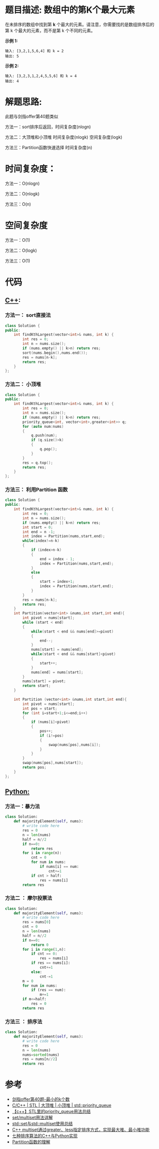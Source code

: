 # 题目描述:  数组中的第K个最大元素

在未排序的数组中找到第 **k** 个最大的元素。请注意，你需要找的是数组排序后的第 k 个最大的元素，而不是第 k 个不同的元素。

**示例 1:**
```
输入: [3,2,1,5,6,4] 和 k = 2
输出: 5
```

**示例 2:**
```
输入: [3,2,3,1,2,4,5,5,6] 和 k = 4
输出: 4
```

  
# 解题思路:
此题与剑指offer第40题类似

方法一：sort排序后返回，时间复杂度(nlogn)

方法二：大顶堆和小顶堆 时间复杂度(nlogk) 空间复杂度(logk)

方法三：Partition函数快速选择  时间复杂度(n)

 
# 时间复杂度：
  方法一：O(nlogn) 
  
  方法二：O(nlogk)
  
  方法三：O(n)

# 空间复杂度
方法一：O(1)

方法二：O(logk)

方法三：O(1)
# 代码

## [C++](./Kth-Largest-Element-In-An-Array.cpp):

###  方法一： sort直接法
```c++
class Solution {
public:
    int findKthLargest(vector<int>& nums, int k) {
        int res = 0;
        int n = nums.size();
        if (nums.empty() || k>n) return res;
        sort(nums.begin(),nums.end());
        res = nums[n-k];
        return res;        
    }
};
```

###  方法二： 小顶堆
```c++
class Solution {
public:
    int findKthLargest(vector<int>& nums, int k) {
        int res = 0;
        int n = nums.size();
        if (nums.empty() || k>n) return res;
        priority_queue<int, vector<int>,greater<int>> q;
        for (auto num:nums)
        {
            q.push(num);
            if (q.size()>k)
            {
                q.pop();
            }
        }
        res = q.top();
        return res;        
    }
};
```

###  方法三： 利用Partition 函数
```c++
class Solution {
public:
    int findKthLargest(vector<int>& nums, int k) {
        int res = 0;
        int n = nums.size();
        if (nums.empty() || k>n) return res;
        int start = 0;
        int end = n -1;
        int index = Partition(nums,start,end);
        while(index!=n-k)
        {
            if (index>n-k)
            {
                end = index - 1;
                index = Partition(nums,start,end);
            }
            else
            {
                start = index+1;
                index = Partition(nums,start,end);
            }
        }
        res = nums[n-k];
        return res;        
    }
    int Partition(vector<int> &nums,int start,int end){
        int pivot = nums[start];
        while (start < end)
        {
            while(start < end && nums[end]>=pivot)
            {
                end--;
            }
            nums[start] = nums[end];
            while(start < end && nums[start]<pivot)
            {
                start++;
            }
            nums[end] = nums[start];
        }
        nums[start] = pivot;
        return start;
    }
    
    int Partition (vector<int> &nums,int start,int end){
        int pivot = nums[start];
        int pos = start;
        for (int i=start+1;i<=end;i++)
        {
            if (nums[i]<pivot)
            {
                pos++;
                if (i!=pos)
                {
                    swap(nums[pos],nums[i]);
                }
            }
        }
        swap(nums[pos],nums[start]);
        return pos;
    }
};
```


## [Python:](https://github.com/bryceustc/LeetCode_Note/blob/master/python/Kth-Largest-Element-In-An-Array/Kth-Largest-Element-In-An-Array.py)
###  方法一：暴力法
```python
class Solution:
    def majorityElement(self, nums):
        # write code here
        res = 0
        n = len(nums)
        half = n//2
        if n==0:
            return res
        for i in range(n):
            cnt = 0
            for num in nums:
                if nums[i] == num:
                    cnt+=1
            if cnt > half:
                res = nums[i]
        return res
```
### 方法二 ： 摩尔投票法
```python
class Solution:
    def majorityElement(self, nums):
        # write code here
        res = nums[0]
        cnt = 0
        n = len(nums)
        half = n//2
        if n==0:
            return 0
        for i in range(1,n):
            if cnt == 0:
                res = nums[i]
            if res == nums[i]:
                cnt+=1
            else:
                cnt-=1
        m = 0
        for num in nums:
            if (res == num):
                m+=1
        if m<=half:
            res = 0
        return res
```

### 方法三 ： 排序法
```python
class Solution:
    def majorityElement(self, nums):
        # write code here
        res = 0
        n = len(nums)
        nums=sorted(nums)
        res = nums[n//2]
        return res
```



# 参考
  - [剑指offer第40题-最小的k个数](https://github.com/bryceustc/CodingInterviews/blob/master/KLeastNumbers/README.md)
  - [C/C++ | STL | 大顶堆 | 小顶堆 | std::priority_queue](https://blog.csdn.net/stone_fall/article/details/89010656) 
  - [【c++】STL里的priority_queue用法总结](https://blog.csdn.net/xiaoquantouer/article/details/52015928) 
  - [set/multiset用法详解](https://blog.csdn.net/longshengguoji/article/details/8546286) 
  - [std::set与std::multiset使用总结](https://blog.csdn.net/CV_Jason/article/details/83048406) 
  - [C++ multiset通过greater、less指定排序方式，实现最大堆、最小堆功能](https://www.cnblogs.com/ficow/p/10045777.html) 
  - [七种排序算法的C++与Python实现]()
  - [Partition函数的理解](https://github.com/bryceustc/CodingInterviews/blob/master/KLeastNumbers/Partition%E5%87%BD%E6%95%B0.md)


